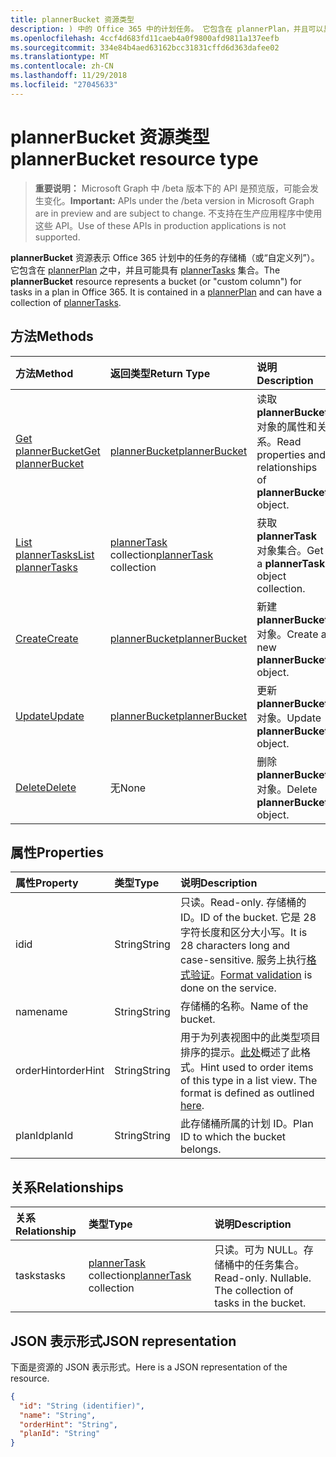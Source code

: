 ```yaml
---
title: plannerBucket 资源类型
description: ) 中的 Office 365 中的计划任务。 它包含在 plannerPlan，并且可以具有的 plannerTasks 集合。
ms.openlocfilehash: 4ccf4d683fd11caeb4a0f9800afd9811a137eefb
ms.sourcegitcommit: 334e84b4aed63162bcc31831cffd6d363dafee02
ms.translationtype: MT
ms.contentlocale: zh-CN
ms.lasthandoff: 11/29/2018
ms.locfileid: "27045633"
---
```

# <a name="plannerbucket-resource-type"></a><span data-ttu-id="0170e-104">plannerBucket 资源类型</span><span class="sxs-lookup"><span data-stu-id="0170e-104">plannerBucket resource type</span></span>

> <span data-ttu-id="0170e-105">**重要说明：** Microsoft Graph 中 /beta 版本下的 API 是预览版，可能会发生变化。</span><span class="sxs-lookup"><span data-stu-id="0170e-105">**Important:** APIs under the /beta version in Microsoft Graph are in preview and are subject to change.</span></span> <span data-ttu-id="0170e-106">不支持在生产应用程序中使用这些 API。</span><span class="sxs-lookup"><span data-stu-id="0170e-106">Use of these APIs in production applications is not supported.</span></span>

<span data-ttu-id="0170e-p103">**plannerBucket** 资源表示 Office 365 计划中的任务的存储桶（或“自定义列”）。它包含在 [plannerPlan](plannerplan.md) 之中，并且可能具有 [plannerTasks](plannertask.md) 集合。</span><span class="sxs-lookup"><span data-stu-id="0170e-p103">The **plannerBucket** resource represents a bucket (or "custom column") for tasks in a plan in Office 365. It is contained in a [plannerPlan](plannerplan.md) and can have a collection of [plannerTasks](plannertask.md).</span></span>



## <a name="methods"></a><span data-ttu-id="0170e-109">方法</span><span class="sxs-lookup"><span data-stu-id="0170e-109">Methods</span></span>

| <span data-ttu-id="0170e-110">方法</span><span class="sxs-lookup"><span data-stu-id="0170e-110">Method</span></span>           | <span data-ttu-id="0170e-111">返回类型</span><span class="sxs-lookup"><span data-stu-id="0170e-111">Return Type</span></span>    |<span data-ttu-id="0170e-112">说明</span><span class="sxs-lookup"><span data-stu-id="0170e-112">Description</span></span>|
|:---------------|:--------|:----------|
|[<span data-ttu-id="0170e-113">Get plannerBucket</span><span class="sxs-lookup"><span data-stu-id="0170e-113">Get plannerBucket</span></span>](../api/plannerbucket-get.md) | [<span data-ttu-id="0170e-114">plannerBucket</span><span class="sxs-lookup"><span data-stu-id="0170e-114">plannerBucket</span></span>](plannerbucket.md) |<span data-ttu-id="0170e-115">读取 **plannerBucket** 对象的属性和关系。</span><span class="sxs-lookup"><span data-stu-id="0170e-115">Read properties and relationships of **plannerBucket** object.</span></span>|
|[<span data-ttu-id="0170e-116">List plannerTasks</span><span class="sxs-lookup"><span data-stu-id="0170e-116">List plannerTasks</span></span>](../api/plannerbucket-list-tasks.md) |<span data-ttu-id="0170e-117">[plannerTask](plannertask.md) collection</span><span class="sxs-lookup"><span data-stu-id="0170e-117">[plannerTask](plannertask.md) collection</span></span>| <span data-ttu-id="0170e-118">获取 **plannerTask** 对象集合。</span><span class="sxs-lookup"><span data-stu-id="0170e-118">Get a **plannerTask** object collection.</span></span>|
|[<span data-ttu-id="0170e-119">Create</span><span class="sxs-lookup"><span data-stu-id="0170e-119">Create</span></span>](../api/planner-post-buckets.md) | [<span data-ttu-id="0170e-120">plannerBucket</span><span class="sxs-lookup"><span data-stu-id="0170e-120">plannerBucket</span></span>](plannerbucket.md)   | <span data-ttu-id="0170e-121">新建 **plannerBucket** 对象。</span><span class="sxs-lookup"><span data-stu-id="0170e-121">Create a new **plannerBucket** object.</span></span> |
|[<span data-ttu-id="0170e-122">Update</span><span class="sxs-lookup"><span data-stu-id="0170e-122">Update</span></span>](../api/plannerbucket-update.md) | [<span data-ttu-id="0170e-123">plannerBucket</span><span class="sxs-lookup"><span data-stu-id="0170e-123">plannerBucket</span></span>](plannerbucket.md)   |<span data-ttu-id="0170e-124">更新 **plannerBucket** 对象。</span><span class="sxs-lookup"><span data-stu-id="0170e-124">Update **plannerBucket** object.</span></span> |
|[<span data-ttu-id="0170e-125">Delete</span><span class="sxs-lookup"><span data-stu-id="0170e-125">Delete</span></span>](../api/plannerbucket-delete.md) | <span data-ttu-id="0170e-126">无</span><span class="sxs-lookup"><span data-stu-id="0170e-126">None</span></span> |<span data-ttu-id="0170e-127">删除 **plannerBucket** 对象。</span><span class="sxs-lookup"><span data-stu-id="0170e-127">Delete **plannerBucket** object.</span></span> |

## <a name="properties"></a><span data-ttu-id="0170e-128">属性</span><span class="sxs-lookup"><span data-stu-id="0170e-128">Properties</span></span>
| <span data-ttu-id="0170e-129">属性</span><span class="sxs-lookup"><span data-stu-id="0170e-129">Property</span></span>     | <span data-ttu-id="0170e-130">类型</span><span class="sxs-lookup"><span data-stu-id="0170e-130">Type</span></span>   |<span data-ttu-id="0170e-131">说明</span><span class="sxs-lookup"><span data-stu-id="0170e-131">Description</span></span>|
|:---------------|:--------|:----------|
|<span data-ttu-id="0170e-132">id</span><span class="sxs-lookup"><span data-stu-id="0170e-132">id</span></span>|<span data-ttu-id="0170e-133">String</span><span class="sxs-lookup"><span data-stu-id="0170e-133">String</span></span>| <span data-ttu-id="0170e-134">只读。</span><span class="sxs-lookup"><span data-stu-id="0170e-134">Read-only.</span></span> <span data-ttu-id="0170e-135">存储桶的 ID。</span><span class="sxs-lookup"><span data-stu-id="0170e-135">ID of the bucket.</span></span> <span data-ttu-id="0170e-136">它是 28 字符长度和区分大小写。</span><span class="sxs-lookup"><span data-stu-id="0170e-136">It is 28 characters long and case-sensitive.</span></span> <span data-ttu-id="0170e-137">服务上执行[格式验证](tasks-identifiers-disclaimer.md)。</span><span class="sxs-lookup"><span data-stu-id="0170e-137">[Format validation](tasks-identifiers-disclaimer.md) is done on the service.</span></span>|
|<span data-ttu-id="0170e-138">name</span><span class="sxs-lookup"><span data-stu-id="0170e-138">name</span></span>|<span data-ttu-id="0170e-139">String</span><span class="sxs-lookup"><span data-stu-id="0170e-139">String</span></span>|<span data-ttu-id="0170e-140">存储桶的名称。</span><span class="sxs-lookup"><span data-stu-id="0170e-140">Name of the bucket.</span></span>|
|<span data-ttu-id="0170e-141">orderHint</span><span class="sxs-lookup"><span data-stu-id="0170e-141">orderHint</span></span>|<span data-ttu-id="0170e-142">String</span><span class="sxs-lookup"><span data-stu-id="0170e-142">String</span></span>|<span data-ttu-id="0170e-p105">用于为列表视图中的此类型项目排序的提示。[此处](planner-order-hint-format.md)概述了此格式。</span><span class="sxs-lookup"><span data-stu-id="0170e-p105">Hint used to order items of this type in a list view. The format is defined as outlined [here](planner-order-hint-format.md).</span></span>|
|<span data-ttu-id="0170e-145">planId</span><span class="sxs-lookup"><span data-stu-id="0170e-145">planId</span></span>|<span data-ttu-id="0170e-146">String</span><span class="sxs-lookup"><span data-stu-id="0170e-146">String</span></span>|<span data-ttu-id="0170e-147">此存储桶所属的计划 ID。</span><span class="sxs-lookup"><span data-stu-id="0170e-147">Plan ID to which the bucket belongs.</span></span>|

## <a name="relationships"></a><span data-ttu-id="0170e-148">关系</span><span class="sxs-lookup"><span data-stu-id="0170e-148">Relationships</span></span>
| <span data-ttu-id="0170e-149">关系</span><span class="sxs-lookup"><span data-stu-id="0170e-149">Relationship</span></span> | <span data-ttu-id="0170e-150">类型</span><span class="sxs-lookup"><span data-stu-id="0170e-150">Type</span></span>   |<span data-ttu-id="0170e-151">说明</span><span class="sxs-lookup"><span data-stu-id="0170e-151">Description</span></span>|
|:---------------|:--------|:----------|
|<span data-ttu-id="0170e-152">tasks</span><span class="sxs-lookup"><span data-stu-id="0170e-152">tasks</span></span>|<span data-ttu-id="0170e-153">[plannerTask](plannertask.md) collection</span><span class="sxs-lookup"><span data-stu-id="0170e-153">[plannerTask](plannertask.md) collection</span></span>| <span data-ttu-id="0170e-p106">只读。可为 NULL。存储桶中的任务集合。</span><span class="sxs-lookup"><span data-stu-id="0170e-p106">Read-only. Nullable. The collection of tasks in the bucket.</span></span>|

## <a name="json-representation"></a><span data-ttu-id="0170e-157">JSON 表示形式</span><span class="sxs-lookup"><span data-stu-id="0170e-157">JSON representation</span></span>
<span data-ttu-id="0170e-158">下面是资源的 JSON 表示形式。</span><span class="sxs-lookup"><span data-stu-id="0170e-158">Here is a JSON representation of the resource.</span></span>

<!-- {
  "blockType": "resource",
  "optionalProperties": [

  ],
  "@odata.type": "microsoft.graph.plannerBucket"
}-->

```json
{
  "id": "String (identifier)",
  "name": "String",
  "orderHint": "String",
  "planId": "String"
}

```

<!-- uuid: 8fcb5dbc-d5aa-4681-8e31-b001d5168d79
2015-10-25 14:57:30 UTC -->
<!-- {
  "type": "#page.annotation",
  "description": "plannerBucket resource",
  "keywords": "",
  "section": "documentation",
  "tocPath": ""
}-->